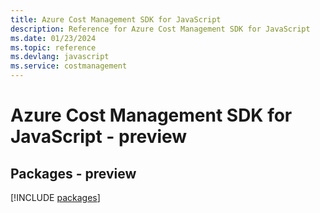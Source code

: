 ```yaml
---
title: Azure Cost Management SDK for JavaScript
description: Reference for Azure Cost Management SDK for JavaScript
ms.date: 01/23/2024
ms.topic: reference
ms.devlang: javascript
ms.service: costmanagement
---
```

# Azure Cost Management SDK for JavaScript - preview
## Packages - preview
[!INCLUDE [packages](cost-management-index.md)]